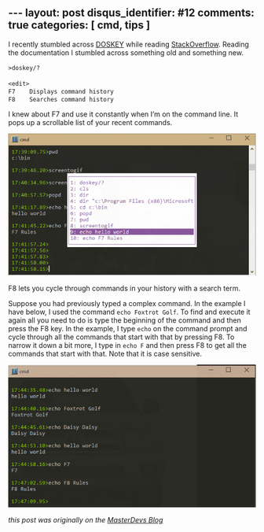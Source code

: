 --- layout: post
disqus_identifier: #12
comments: true
categories: [ cmd, tips ]
---
I recently stumbled across [DOSKEY](http://en.wikipedia.org/wiki/DOSKEY) while reading [StackOverflow](http://stackoverflow.com/questions/20530996/aliases-in-windows-command-prompt).  Reading the documentation I stumbled across something old and something new.

```
>doskey/?

<edit>
F7    Displays command history
F8    Searches command history
```

I knew about F7 and use it constantly when I’m on the command line.  It pops up a scrollable list of your recent commands.

![](/images/posts/2015/2015-02-02-f8-in-cmd-the-greatest-thing-since-sliced-bread/F7.gif)

F8 lets you cycle through commands in your history with a search term.

Suppose you had previously typed a complex command.  In the example I have below, I used the command `echo Foxtrot Golf`.  To find and execute it again all you need to do is type the beginning of the command and then press the F8 key.  In the example, I type `echo` on the command prompt and cycle through all the commands that start with that by pressing F8.  To narrow it down a bit more, I type in `echo F` and then press F8 to get all the commands that start with that.  Note that it is case sensitive.

![](/images/posts/2015/2015-02-02-f8-in-cmd-the-greatest-thing-since-sliced-bread/F8.gif)

_this post was originally on the [MasterDevs Blog](http://blog.masterdevs.com/f8-in-cmd-the-greatest-thing-since-sliced-bread/)_
